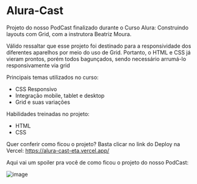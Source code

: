 # Alura-Cast

Projeto do nosso PodCast finalizado durante o Curso Alura: Construindo layouts com Grid, com a instrutora Beatriz Moura.

Válido ressaltar que esse projeto foi destinado para a responsividade dos diferentes aparelhos por meio do uso de Grid. Portanto, o HTML e CSS já vieram prontos, porém todos bagunçados, sendo necessário arrumá-lo responsivamente via grid

Principais temas utilizados no curso:

* CSS Responsivo
* Integração mobile, tablet e desktop
* Grid e suas variações

Habilidades treinadas no projeto:

* HTML
* CSS 

Quer conferir como ficou o projeto? Basta clicar no link do Deploy na Vercel: https://alura-cast-eta.vercel.app/

Aqui vai um spoiler pra você de como ficou o projeto do nosso PodCast:

![image](https://user-images.githubusercontent.com/123435999/221724808-2fad6c9d-82ea-4e3a-9b8f-927abb382995.png)
